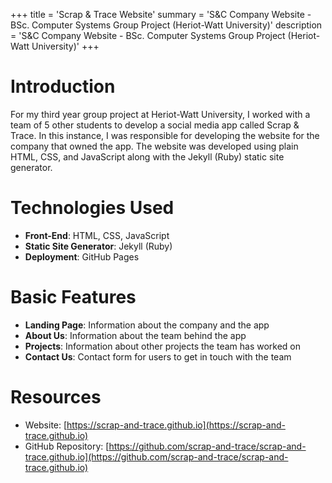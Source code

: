 +++
title = 'Scrap & Trace Website'
summary = 'S&C Company Website - BSc. Computer Systems Group Project (Heriot-Watt University)'
description = 'S&C Company Website - BSc. Computer Systems Group Project (Heriot-Watt University)'
+++

# Introduction

For my third year group project at Heriot-Watt University, I worked with a team of 5 other students to develop a social media app called Scrap & Trace. In this instance, I was responsible for developing the website for the company that owned the app. The website was developed using plain HTML, CSS, and JavaScript along with the Jekyll (Ruby) static site generator.

# Technologies Used

- **Front-End**: HTML, CSS, JavaScript
- **Static Site Generator**: Jekyll (Ruby)
- **Deployment**: GitHub Pages

# Basic Features

- **Landing Page**: Information about the company and the app
- **About Us**: Information about the team behind the app
- **Projects**: Information about other projects the team has worked on
- **Contact Us**: Contact form for users to get in touch with the team

# Resources

- Website: [https://scrap-and-trace.github.io](https://scrap-and-trace.github.io)
- GitHub Repository: [https://github.com/scrap-and-trace/scrap-and-trace.github.io](https://github.com/scrap-and-trace/scrap-and-trace.github.io)